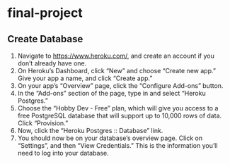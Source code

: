 # final-project




## Create Database
1. Navigate to https://www.heroku.com/, and create an account if you don’t already have one.
1. On Heroku’s Dashboard, click “New” and choose “Create new app.”
Give your app a name, and click “Create app.”
1. On your app’s “Overview” page, click the “Configure Add-ons” button.
1. In the “Add-ons” section of the page, type in and select “Heroku Postgres.”
1. Choose the “Hobby Dev - Free” plan, which will give you access to a free PostgreSQL database that will support up to 10,000 rows of data. Click “Provision.”
1. Now, click the “Heroku Postgres :: Database” link.
1. You should now be on your database’s overview page. Click on “Settings”, and then “View Credentials.” This is the information you’ll need to log into your database. 